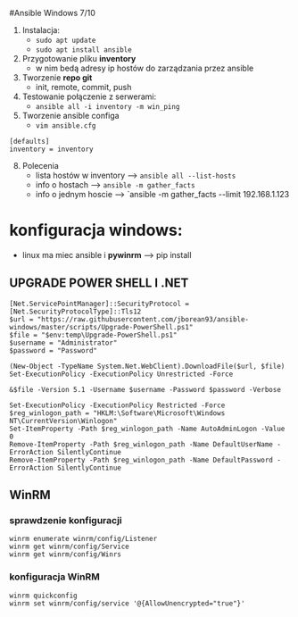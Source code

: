 #Ansible Windows 7/10

1. Instalacja:
    - `sudo apt update`
    - `sudo apt install ansible`
2. Przygotowanie pliku **inventory**
    - w nim bedą adresy ip hostów do zarządzania przez ansible
3. Tworzenie **repo git**
    - init, remote, commit, push
6. Testowanie połączenie z serwerami:
    - `ansible all -i inventory -m win_ping`
7. Tworzenie ansible configa
    - `vim ansible.cfg`
```
[defaults]
inventory = inventory
```

8. Polecenia
    - lista hostów w inventory --> `ansible all --list-hosts`
    - info o hostach --> `ansible -m gather_facts`
    - info o jednym hoscie --> `ansible -m gather_facts --limit 192.168.1.123

# konfiguracja windows:

- linux ma miec ansible i **pywinrm** --> pip install 

## UPGRADE POWER SHELL I .NET
```
[Net.ServicePointManager]::SecurityProtocol = [Net.SecurityProtocolType]::Tls12
$url = "https://raw.githubusercontent.com/jborean93/ansible-windows/master/scripts/Upgrade-PowerShell.ps1"
$file = "$env:temp\Upgrade-PowerShell.ps1"
$username = "Administrator"
$password = "Password"

(New-Object -TypeName System.Net.WebClient).DownloadFile($url, $file)
Set-ExecutionPolicy -ExecutionPolicy Unrestricted -Force

&$file -Version 5.1 -Username $username -Password $password -Verbose
```

```
Set-ExecutionPolicy -ExecutionPolicy Restricted -Force
$reg_winlogon_path = "HKLM:\Software\Microsoft\Windows NT\CurrentVersion\Winlogon"
Set-ItemProperty -Path $reg_winlogon_path -Name AutoAdminLogon -Value 0
Remove-ItemProperty -Path $reg_winlogon_path -Name DefaultUserName -ErrorAction SilentlyContinue
Remove-ItemProperty -Path $reg_winlogon_path -Name DefaultPassword -ErrorAction SilentlyContinue
```

## WinRM
### sprawdzenie konfiguracji
```
winrm enumerate winrm/config/Listener
winrm get winrm/config/Service
winrm get winrm/config/Winrs
```
### konfiguracja WinRM
```
winrm quickconfig
winrm set winrm/config/service '@{AllowUnencrypted="true"}'
```
